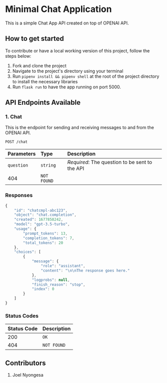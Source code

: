 # Minimal Chat Application

This is a simple Chat App API created on top of OPENAI API.

## How to get started

To contribute or have a local working version of this project, follow the steps below:

1. Fork and clone the project
2. Navigate to the project's directory using your terminal
3. Run `pipenv install && pipenv shell` at the root of the project directory to install the necessary libraries
4. Run `flask run` to have the app running on port 5000.

## API Endpoints Available

### 1. Chat

This is the endpoint for sending and receiving messages to and from the OPENAI API.

```http
POST /chat
```

| Parameters | Type | Description |
| :--- | :--- | :--- |
| `question` | `string` | *Required*: The question to be sent to the API |
| 404 | `NOT FOUND` |

### Responses

```javascript
{
    "id": "chatcmpl-abc123",
    "object": "chat.completion",
    "created": 1677858242,
    "model": "gpt-3.5-turbo",
    "usage": {
        "prompt_tokens": 13,
        "completion_tokens": 7,
        "total_tokens": 20
    },
    "choices": [
        {
            "message": {
                "role": "assistant",
                "content": "\n\nThe response goes here."
            },
            "logprobs": null,
            "finish_reason": "stop",
            "index": 0
        }
    ]
}
```

### Status Codes

| Status Code | Description |
| :--- | :--- |
| 200 | `OK` |
| 404 | `NOT FOUND` |


## Contributors

1. Joel Nyongesa